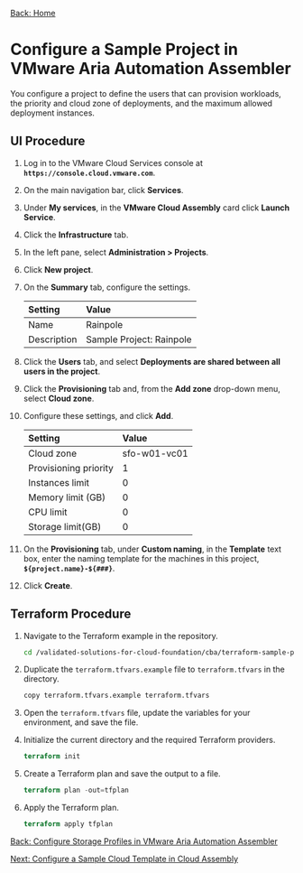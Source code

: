 [Back: Home](README.md)

# Configure a Sample Project in VMware Aria Automation Assembler

You configure a project to define the users that can provision workloads, the priority and cloud zone of deployments, and the maximum allowed deployment instances.

## UI Procedure

1. Log in to the VMware Cloud Services console at **`https://console.cloud.vmware.com`**.

2. On the main navigation bar, click **Services**.

3. Under **My services**, in the **VMware Cloud Assembly** card click **Launch Service**.

4. Click the **Infrastructure** tab.

5. In the left pane, select **Administration > Projects**.

6. Click **New project**.

7. On the **Summary** tab, configure the settings.

    | **Setting**  | **Value**                |
    | :-           | :-                       |
    | Name         | Rainpole                 |
    | Description  | Sample Project: Rainpole |

8. Click the **Users** tab, and select **Deployments are shared between all users in the project**.

9. Click the **Provisioning** tab and, from the **Add zone** drop-down menu, select **Cloud zone**.

10. Configure these settings, and click **Add**.

    | **Setting**           | **Value**    |
    | :-                    | :-           |
    | Cloud zone            | sfo-w01-vc01 |
    | Provisioning priority | 1            |
    | Instances limit       | 0            |
    | Memory limit (GB)     | 0            |
    | CPU limit             | 0            |
    | Storage limit(GB)     | 0            |

11. On the **Provisioning** tab, under **Custom naming**, in the **Template** text box, enter the naming template for the machines in this project, **`${project.name}-${###}`**.

12. Click **Create**.

## Terraform Procedure

1. Navigate to the Terraform example in the repository.

    ```bash
    cd /validated-solutions-for-cloud-foundation/cba/terraform-sample-project/10-cloud-assembly-project
    ```

2. Duplicate the `terraform.tfvars.example` file to `terraform.tfvars` in the directory.

    ```bash
    copy terraform.tfvars.example terraform.tfvars
    ```

3. Open the `terraform.tfvars` file, update the variables for your environment, and save the file.

4. Initialize the current directory and the required Terraform providers.

    ```terraform
    terraform init
    ```

5. Create a Terraform plan and save the output to a file.

    ```terraform
    terraform plan -out=tfplan
    ```

6. Apply the Terraform plan.

    ```terraform
    terraform apply tfplan
    ```

[Back: Configure Storage Profiles in VMware Aria Automation Assembler](9-configure-storage-profile.md)

[Next: Configure a Sample Cloud Template in Cloud Assembly](11-configure-cloud-template.md)
